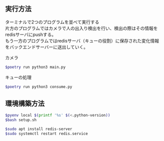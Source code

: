## 実行方法
ターミナルで2つのプログラムを並べて実行する\
片方のプログラムではカメラで人の出入り検出を行い、検出の際はその情報をredisサーバにpushする。\
もう一方のプログラムではredisサーバ（キューの役割）に保存された変化情報をバックエンドサーバーに送出していく。

カメラ
```bash
$poetry run python3 main.py
```

キューの処理
```bash
$poetry run python3 consume.py
```


## 環境構築方法
```bash
$pyenv local $(printf '%s' $(<.python-version))
$bash setup.sh

$sudo apt install redis-server
$sudo systemctl restart redis.service
```